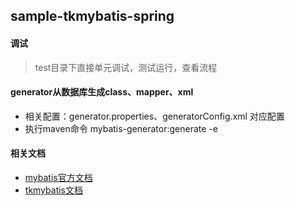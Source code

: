 ## sample-tkmybatis-spring


#### 调试
> test目录下直接单元调试，测试运行，查看流程

#### generator从数据库生成class、mapper、xml
* 相关配置：generator.properties、generatorConfig.xml 对应配置
* 执行maven命令 mybatis-generator:generate -e

#### 相关文档
* [mybatis官方文档](http://www.mybatis.org/mybatis-3/)
* [tkmybatis文档](mapperhelper.github.io)